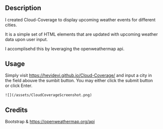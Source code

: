 # <Your-Project-Title>

## Description

I created Cloud-Coverage to display upcoming weather events for different cities.

It is a simple set of HTML elements that are updated with upcoming weather data upon user input.

I accomplisehd this by leveraging the openweathermap api.

## Usage

Simply visit https://hevidevi.github.io/Cloud-Coverage/ and input a city in the field abouve the sumbit button. You may either click the submit button or click Enter.

    
    ![](/assets/CloudCoverageScreenshot.png)


## Credits

Bootstrap & https://openweathermap.org/api

